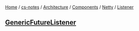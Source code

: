 [Home](https://mengxianbin.github.io) /
[cs-notes](https://mengxianbin.github.io/cs-notes/site) /
[Architecture](https://mengxianbin.github.io/cs-notes/site/Architecture) /
[Components](https://mengxianbin.github.io/cs-notes/site/Architecture/Components) /
[Netty](https://mengxianbin.github.io/cs-notes/site/Architecture/Components/Netty) /
[Listener](https://mengxianbin.github.io/cs-notes/site/Architecture/Components/Netty/Listener)

## [GenericFutureListener](https://mengxianbin.github.io/cs-notes/site/Architecture/Components/Netty/Listener/GenericFutureListener)
